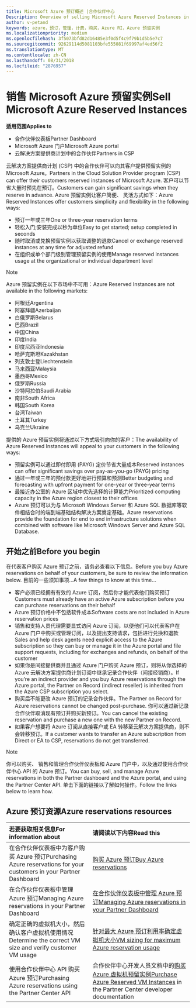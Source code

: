 ```yaml
---
title: Microsoft Azure 预订概述 |合作伙伴中心
Description: Overview of selling Microsoft Azure Reserved Instances in CSP.
author: v-petand
keywords: azure，预订，管理，计费，购买，Azure RI，Azure 预留实例
ms.localizationpriority: medium
ms.openlocfilehash: 3f5073bfd82d16485e3f0d5f4c9f79b1d5b5e7c7
ms.sourcegitcommit: 92629114d5081103bfe555081f69997af4ed56f2
ms.translationtype: MT
ms.contentlocale: zh-CN
ms.lasthandoff: 08/31/2018
ms.locfileid: "2876957"
---
```

# <a name="sell-microsoft-azure-reserved-instances"></a><span data-ttu-id="1dade-103">销售 Microsoft Azure 预留实例</span><span class="sxs-lookup"><span data-stu-id="1dade-103">Sell Microsoft Azure Reserved Instances</span></span> 

**<span data-ttu-id="1dade-104">适用范围</span><span class="sxs-lookup"><span data-stu-id="1dade-104">Applies to</span></span>**

-  <span data-ttu-id="1dade-105">合作伙伴仪表板</span><span class="sxs-lookup"><span data-stu-id="1dade-105">Partner Dashboard</span></span>
-  <span data-ttu-id="1dade-106">Microsoft Azure 门户</span><span class="sxs-lookup"><span data-stu-id="1dade-106">Microsoft Azure portal</span></span>
-  <span data-ttu-id="1dade-107">云解决方案提供商计划中的合作伙伴</span><span class="sxs-lookup"><span data-stu-id="1dade-107">Partners in CSP</span></span>

<span data-ttu-id="1dade-108">云解决方案提供商计划 (CSP) 中的合作伙伴可以向其客户提供预留实例的 Microsoft Azure。</span><span class="sxs-lookup"><span data-stu-id="1dade-108">Partners in the Cloud Solution Provider program (CSP) can offer their customers reserved instances of Microsoft Azure.</span></span> <span data-ttu-id="1dade-109">客户可以节省大量时预先在预订。</span><span class="sxs-lookup"><span data-stu-id="1dade-109">Customers can gain significant savings when they reserve in advance.</span></span> <span data-ttu-id="1dade-110">Azure 预留实例让客户简便、 灵活方式如下：</span><span class="sxs-lookup"><span data-stu-id="1dade-110">Azure Reserved Instances offer customers simplicity and flexibility in the following ways:</span></span>

-   <span data-ttu-id="1dade-111">预订一年或三年</span><span class="sxs-lookup"><span data-stu-id="1dade-111">One or three-year reservation terms</span></span> 
-   <span data-ttu-id="1dade-112">轻松入门;安装完成以秒为单位</span><span class="sxs-lookup"><span data-stu-id="1dade-112">Easy to get started; setup completed in seconds</span></span> 
-   <span data-ttu-id="1dade-113">随时取消或兑换预留实例以获取调整的退款</span><span class="sxs-lookup"><span data-stu-id="1dade-113">Cancel or exchange reserved instances at any time for adjusted refund</span></span> 
-   <span data-ttu-id="1dade-114">在组织或单个部门级别管理预留实例的使用</span><span class="sxs-lookup"><span data-stu-id="1dade-114">Manage reserved instances usage at the organizational or individual department level</span></span> 

> [!NOTE]  
> <span data-ttu-id="1dade-115">Azure 预留实例在以下市场中不可用：</span><span class="sxs-lookup"><span data-stu-id="1dade-115">Azure Reserved Instances are not available in the following markets:</span></span>  
> * <span data-ttu-id="1dade-116">阿根廷</span><span class="sxs-lookup"><span data-stu-id="1dade-116">Argentina</span></span>
> * <span data-ttu-id="1dade-117">阿塞拜疆</span><span class="sxs-lookup"><span data-stu-id="1dade-117">Azerbaijan</span></span>
> * <span data-ttu-id="1dade-118">白俄罗斯</span><span class="sxs-lookup"><span data-stu-id="1dade-118">Belarus</span></span>
> * <span data-ttu-id="1dade-119">巴西</span><span class="sxs-lookup"><span data-stu-id="1dade-119">Brazil</span></span>
> * <span data-ttu-id="1dade-120">中国</span><span class="sxs-lookup"><span data-stu-id="1dade-120">China</span></span>
> * <span data-ttu-id="1dade-121">印度</span><span class="sxs-lookup"><span data-stu-id="1dade-121">India</span></span>
> * <span data-ttu-id="1dade-122">印度尼西亚</span><span class="sxs-lookup"><span data-stu-id="1dade-122">Indonesia</span></span>
> * <span data-ttu-id="1dade-123">哈萨克斯坦</span><span class="sxs-lookup"><span data-stu-id="1dade-123">Kazakhstan</span></span>
> * <span data-ttu-id="1dade-124">列支敦士登</span><span class="sxs-lookup"><span data-stu-id="1dade-124">Liechtenstein</span></span>
> * <span data-ttu-id="1dade-125">马来西亚</span><span class="sxs-lookup"><span data-stu-id="1dade-125">Malaysia</span></span>
> * <span data-ttu-id="1dade-126">墨西哥</span><span class="sxs-lookup"><span data-stu-id="1dade-126">Mexico</span></span>
> * <span data-ttu-id="1dade-127">俄罗斯</span><span class="sxs-lookup"><span data-stu-id="1dade-127">Russia</span></span>
> * <span data-ttu-id="1dade-128">沙特阿拉伯</span><span class="sxs-lookup"><span data-stu-id="1dade-128">Saudi Arabia</span></span>
> * <span data-ttu-id="1dade-129">南非</span><span class="sxs-lookup"><span data-stu-id="1dade-129">South Africa</span></span>
> * <span data-ttu-id="1dade-130">韩国</span><span class="sxs-lookup"><span data-stu-id="1dade-130">South Korea</span></span>
> * <span data-ttu-id="1dade-131">台湾</span><span class="sxs-lookup"><span data-stu-id="1dade-131">Taiwan</span></span>
> * <span data-ttu-id="1dade-132">土耳其</span><span class="sxs-lookup"><span data-stu-id="1dade-132">Turkey</span></span>
> * <span data-ttu-id="1dade-133">乌克兰</span><span class="sxs-lookup"><span data-stu-id="1dade-133">Ukraine</span></span>

<span data-ttu-id="1dade-134">提供的 Azure 预留实例将通过以下方式吸引向你的客户：</span><span class="sxs-lookup"><span data-stu-id="1dade-134">The availability of Azure Reserved Instances will appeal to your customers in the following ways:</span></span>

-   <span data-ttu-id="1dade-135">预留实例可以通过即付即用 (PAYG) 定价节省大量成本</span><span class="sxs-lookup"><span data-stu-id="1dade-135">Reserved instances can offer significant savings over pay-as-you-go (PAYG) pricing</span></span>
-   <span data-ttu-id="1dade-136">通过一年或三年的预付款更好地进行预算和预测</span><span class="sxs-lookup"><span data-stu-id="1dade-136">Better budgeting and forecasting with upfront payment for one-year or three-year terms</span></span> 
-   <span data-ttu-id="1dade-137">最接近办公室的 Azure 区域中优先选择的计算能力</span><span class="sxs-lookup"><span data-stu-id="1dade-137">Prioritized computing capacity in the Azure region closest to their offices</span></span>  
-   <span data-ttu-id="1dade-138">Azure 预订可以为与 Microsoft Windows Server 和 Azure SQL 数据库等软件相结合时的端到端基础结构解决方案奠定基础。</span><span class="sxs-lookup"><span data-stu-id="1dade-138">Azure reservations provide the foundation for end to end infrastructure solutions when combined with software like Microsoft Windows Server and Azure SQL Database.</span></span>   

## <a name="before-you-begin"></a><span data-ttu-id="1dade-139">开始之前</span><span class="sxs-lookup"><span data-stu-id="1dade-139">Before you begin</span></span>

<span data-ttu-id="1dade-140">在代表客户购买 Azure 预订之前，请务必查看以下信息。</span><span class="sxs-lookup"><span data-stu-id="1dade-140">Before you buy Azure reservations on behalf of your customers, be sure to review the information below.</span></span> <span data-ttu-id="1dade-141">目前的一些须知事项…</span><span class="sxs-lookup"><span data-stu-id="1dade-141">A few things to know at this time…</span></span>

-   <span data-ttu-id="1dade-142">客户必须已经拥有有效的 Azure 订阅，然后你才能代表他们购买预订</span><span class="sxs-lookup"><span data-stu-id="1dade-142">Customers must already have an active Azure subscription before you can purchase reservations on their behalf</span></span>  
-   <span data-ttu-id="1dade-143">Azure 预订价格中不包括软件成本</span><span class="sxs-lookup"><span data-stu-id="1dade-143">Software costs are not included in Azure reservation prices</span></span> 
-   <span data-ttu-id="1dade-144">销售和支持人员代理需要显式访问 Azure 订阅，以便他们可以代表客户在 Azure 门户中购买或管理订阅，以及提出支持请求，包括进行兑换和退款</span><span class="sxs-lookup"><span data-stu-id="1dade-144">Sales and help desk agents need explicit access to the Azure subscription so they can buy or manage it in the Azure portal and file support requests, including for exchanges and refunds, on behalf of the customer</span></span>  
-   <span data-ttu-id="1dade-145">如果你是间接提供商并且通过 Azure 门户购买 Azure 预订，则将从你选择的 Azure 云解决方案提供商计划订阅中继承记录合作伙伴（间接经销商）。</span><span class="sxs-lookup"><span data-stu-id="1dade-145">If you’re an indirect provider and you buy Azure reservations through the Azure portal, the Partner on Record (indirect reseller) is inherited from the Azure CSP subscription you select.</span></span> 
-   <span data-ttu-id="1dade-146">购买后不能更改 Azure 预订的记录合作伙伴。</span><span class="sxs-lookup"><span data-stu-id="1dade-146">The Partner on Record for Azure reservations cannot be changed post-purchase.</span></span> <span data-ttu-id="1dade-147">你可以通过新记录合作伙伴取消现有预订并购买新预订。</span><span class="sxs-lookup"><span data-stu-id="1dade-147">You can cancel the existing reservation and purchase a new one with the new Partner on Record.</span></span> 
-   <span data-ttu-id="1dade-148">如果客户想要将 Azure 订阅从直接客户或 EA 转移至云解决方案提供商，则不会转移预订。</span><span class="sxs-lookup"><span data-stu-id="1dade-148">If a customer wants to transfer an Azure subscription from Direct or EA to CSP, reservations do not get transferred.</span></span> 

>[!NOTE]
> <span data-ttu-id="1dade-149">你可以购买、 销售和管理合作伙伴仪表板和 Azure 门户中，以及通过使用合作伙伴中心 API 的 Azure 预订。</span><span class="sxs-lookup"><span data-stu-id="1dade-149">You can buy, sell, and manage Azure reservations in both the Partner dashboard and the Azure portal, and using the Partner Center API.</span></span> <span data-ttu-id="1dade-150">单击下面的链接以了解如何操作。</span><span class="sxs-lookup"><span data-stu-id="1dade-150">Follow the links below to learn how.</span></span> 

## <a name="azure-reservations-resources"></a><span data-ttu-id="1dade-151">Azure 预订资源</span><span class="sxs-lookup"><span data-stu-id="1dade-151">Azure reservations resources</span></span>
|**<span data-ttu-id="1dade-152">若要获取相关信息</span><span class="sxs-lookup"><span data-stu-id="1dade-152">For information about</span></span>**   |**<span data-ttu-id="1dade-153">请阅读以下内容</span><span class="sxs-lookup"><span data-stu-id="1dade-153">Read this</span></span>**    |
|:-----------------------------|:-----------------|
|<span data-ttu-id="1dade-154">在合作伙伴仪表板中为客户购买 Azure 预订</span><span class="sxs-lookup"><span data-stu-id="1dade-154">Purchasing Azure reservations for your customers in your Partner Dashboard</span></span>   |[<span data-ttu-id="1dade-155">购买 Azure 预订</span><span class="sxs-lookup"><span data-stu-id="1dade-155">Buy Azure reservations</span></span>](azure-reservations-buying.md)
|<span data-ttu-id="1dade-156">在合作伙伴仪表板中管理 Azure 预订</span><span class="sxs-lookup"><span data-stu-id="1dade-156">Managing Azure reservations in your Partner Dashboard</span></span> | [<span data-ttu-id="1dade-157">在合作伙伴仪表板中管理 Azure 预订</span><span class="sxs-lookup"><span data-stu-id="1dade-157">Managing Azure reservations in your Partner Dashboard</span></span>](azure-reservations-manage.md)
|<span data-ttu-id="1dade-158">确定正确的虚拟机大小，然后确认客户虚拟机使用情况</span><span class="sxs-lookup"><span data-stu-id="1dade-158">Determine the correct VM size and verify customer VM usage</span></span>   |[<span data-ttu-id="1dade-159">针对最大 Azure 预订利用率确定虚拟机大小</span><span class="sxs-lookup"><span data-stu-id="1dade-159">VM sizing for maximum Azure reservation usage</span></span>](azure-usage.md)   |
|<span data-ttu-id="1dade-160">使用合作伙伴中心 API 购买 Azure 预订</span><span class="sxs-lookup"><span data-stu-id="1dade-160">Purchasing Azure reservations using the Partner Center API</span></span> | <span data-ttu-id="1dade-161">合作伙伴中心开发人员文档中的[购买 Azure 虚拟机预留实例](https://docs.microsoft.com/partner-center/develop/purchase-azure-reservations)</span><span class="sxs-lookup"><span data-stu-id="1dade-161">[Purchase Azure Reserved VM Instances](https://docs.microsoft.com/partner-center/develop/purchase-azure-reservations) in the Partner Center developer documentation</span></span>

 

